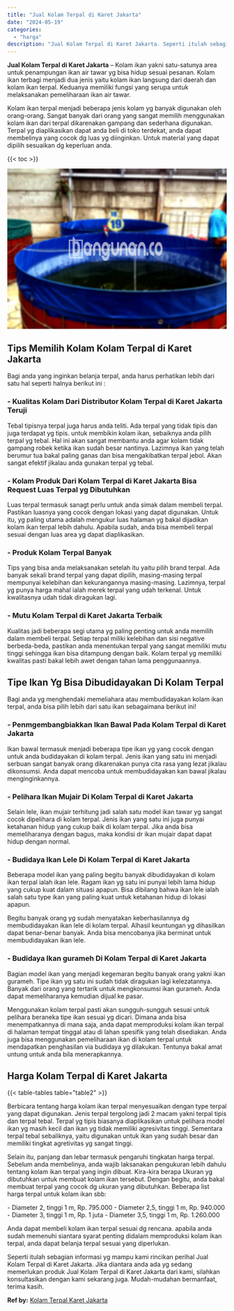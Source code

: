 ```yaml
---
title: "Jual Kolam Terpal di Karet Jakarta"
date: "2024-05-19"
categories: 
  - "harga"
description: "Jual Kolam Terpal di Karet Jakarta. Seperti itulah sebagian informasi yg mampu kami rincikan perihal Jual Kolam Terpal di Karet Jakarta. Jika diantara anda a..."
---
```


**Jual Kolam Terpal di Karet Jakarta** – Kolam ikan yakni satu-satunya area untuk penampungan ikan air tawar yg bisa hidup sesuai pesanan. Kolam ikan terbagi menjadi dua jenis yaitu kolam ikan langsung dari daerah dan kolam ikan terpal. Keduanya memiliki fungsi yang serupa untuk melaksanakan pemeliharaan ikan air tawar.

Kolam ikan terpal menjadi beberapa jenis kolam yg banyak digunakan oleh orang-orang. Sangat banyak dari orang yang sangat memilih menggunakan kolam ikan dari terpal dikarenakan gampang dan sederhana digunakan. Terpal yg diaplikasikan dapat anda beli di toko terdekat, anda dapat membelinya yang cocok dg luas yg diinginkan. Untuk material yang dapat dipilih sesuaikan dg keperluan anda.

{{< toc >}}

![Jual Kolam Terpal di Karet Jakarta](/images/jual-kolam-terpal-31.png)

## Tips Memilih Kolam Kolam Terpal di Karet Jakarta

Bagi anda yang inginkan belanja terpal, anda harus perhatikan lebih dari satu hal seperti halnya berikut ini :

### \- Kualitas Kolam Dari Distributor Kolam Terpal di Karet Jakarta Teruji

Tebal tipisnya terpal juga harus anda teliti. Ada terpal yang tidak tipis dan juga terdapat yg tipis. untuk membikin kolam ikan, sebaiknya anda pilih terpal yg tebal. Hal ini akan sangat membantu anda agar kolam tidak gampang robek ketika ikan sudah besar nantinya. Lazimnya ikan yang telah berumur tua bakal paling ganas dan bisa mengakibatkan terpal jebol. Akan sangat efektif jikalau anda gunakan terpal yg tebal.

### \- Kolam Produk Dari Kolam Terpal di Karet Jakarta Bisa Request Luas Terpal yg Dibutuhkan

Luas terpal termasuk sanagt perlu untuk anda simak dalam membeli terpal. Pastikan luasnya yang cocok dengan lokasi yang dapat digunakan. Untuk itu, yg paling utama adalah mengukur luas halaman yg bakal dijadikan kolam ikan terpal lebih dahulu. Apabila sudah, anda bisa membeli terpal sesuai dengan luas area yg dapat diaplikasikan.

### \- Produk Kolam Terpal Banyak

Tips yang bisa anda melaksanakan setelah itu yaitu pilih brand terpal. Ada banyak sekali brand terpal yang dapat dipilih, masing-masing terpal mempunyai kelebihan dan kekurangannya masing-masing. Lazimnya, terpal yg punya harga mahal ialah merek terpal yang udah terkenal. Untuk kwalitasnya udah tidak diragukan lagi.

### \- Mutu Kolam Terpal di Karet Jakarta Terbaik

Kualitas jadi beberapa segi utama yg paling penting untuk anda memilih dalam membeli terpal. Setiap terpal miliki kelebihan dan sisi negative berbeda-beda, pastikan anda menentukan terpal yang sangat memiliki mutu tinggi sehingga ikan bisa ditampung dengan baik. Kolam terpal yg memiliki kwalitas pasti bakal lebih awet dengan tahan lama penggunaannya.

## Tipe Ikan Yg Bisa Dibudidayakan Di Kolam Terpal

Bagi anda yg menghendaki memeliahara atau membudidayakan kolam ikan terpal, anda bisa pilih lebih dari satu ikan sebagaimana berikut ini!

### \- Penmgembangbiakkan Ikan Bawal Pada Kolam Terpal di Karet Jakarta

Ikan bawal termasuk menjadi beberapa tipe ikan yg yang cocok dengan untuk anda budidayakan di kolam terpal. Jenis ikan yang satu ini menjadi serbuan sangat banyak orang dikarenakan punya cita rasa yang lezat jikalau dikonsumsi. Anda dapat mencoba untuk membudidayakan kan bawal jikalau menginginkannya.

### \- Pelihara Ikan Mujair Di Kolam Terpal di Karet Jakarta

Selain lele, ikan mujair terhitung jadi salah satu model ikan tawar yg sangat cocok dipelihara di kolam terpal. Jenis ikan yang satu ini juga punyai ketahanan hidup yang cukup baik di kolam terpal. Jika anda bisa memeliharanya dengan bagus, maka kondisi dr ikan mujair dapat dapat hidup dengan normal.

### \- Budidaya Ikan Lele Di Kolam Terpal di Karet Jakarta

Beberapa model ikan yang paling begitu banyak dibudidayakan di kolam ikan terpal ialah ikan lele. Ragam ikan yg satu ini punyai lebih lama hidup yang cukup kuat dalam situasi apapun. Bisa dibilang bahwa ikan lele ialah salah satu type ikan yang paling kuat untuk ketahanan hidup di lokasi apapun.

Begitu banyak orang yg sudah menyatakan keberhasilannya dg membudidayakan ikan lele di kolam terpal. Alhasil keuntungan yg dihasilkan dapat benar-benar banyak. Anda bisa mencobanya jika berminat untuk membudidayakan ikan lele.

### \- Budidaya Ikan gurameh Di Kolam Terpal di Karet Jakarta

Bagian model ikan yang menjadi kegemaran begitu banyak orang yakni ikan gurameh. Tipe ikan yg satu ini sudah tidak diragukan lagi kelezatannya. Banyak dari orang yang tertarik untuk mengkonsumsi ikan gurameh. Anda dapat memeliharanya kemudian dijual ke pasar.

Menggunakan kolam terpal pasti akan sungguh-sungguh sesuai untuk pelihara beraneka tipe ikan sesuai yg dicari. Dimana anda bisa menempatkannya di mana saja, anda dapat memproduksi kolam ikan terpal di halaman tempat tinggal atau di lahan spesifik yang telah disediakan. Anda juga bisa menggunakan pemeliharaan ikan di kolam terpal untuk mendapatkan penghasilan via budidaya yg dilakukan. Tentunya bakal amat untung untuk anda bila menerapkannya.

## Harga Kolam Terpal di Karet Jakarta

{{< table-tables table="table2" >}}

Berbicara tentang harga kolam ikan terpal menyesuaikan dengan type terpal yang dapat digunakan. Jenis terpal tergolong jadi 2 macam yakni terpal tipis dan terpal tebal. Terpal yg tipis biasanya diaplikasikan untuk pelihara model ikan yg masih kecil dan ikan yg tidak memiliki agresivitas tinggi. Sementara terpal tebal sebaliknya, yaitu digunakan untuk ikan yang sudah besar dan memiliki tingkat agretivitas yg sangat tinggi.

Selain itu, panjang dan lebar termasuk pengaruhi tingkatan harga terpal. Sebelum anda membelinya, anda wajib laksanakan pengukuran lebih dahulu tentang kolam ikan terpal yang ingin dibuat. Kira-kira berapa Ukuran yg dibutuhkan untuk membuat kolam ikan tersebut. Dengan begitu, anda bakal membuat terpal yang cocok dg ukuran yang dibutuhkan. Beberapa list harga terpal untuk kolam ikan sbb:

\- Diameter 2, tinggi 1 m, Rp. 795.000 - Diameter 2,5, tinggi 1 m, Rp. 940.000 - Diameter 3, tinggi 1 m, Rp. 1 juta - Diameter 3,5, tinggi 1 m, Rp. 1.260.000

Anda dapat membeli kolam ikan terpal sesuai dg rencana. apabila anda sudah memenuhi siantara syarat penting didalam memproduksi kolam ikan terpal, anda dapat belanja terpal sesuai yang diperlukan.

Seperti itulah sebagian informasi yg mampu kami rincikan perihal Jual Kolam Terpal di Karet Jakarta. Jika diantara anda ada yg sedang memerlukan produk Jual Kolam Terpal di Karet Jakarta dari kami, silahkan konsultasikan dengan kami sekarang juga. Mudah-mudahan bermanfaat, terima kasih.

**Ref by:** [Kolam Terpal Karet Jakarta](https://id.wikipedia.org/wiki/Kolam)
